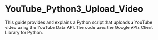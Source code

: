# YouTube_Python3_Upload_Video
This guide provides and explains a Python script that uploads a YouTube video using the YouTube Data API. The code uses the Google APIs Client Library for Python. 
